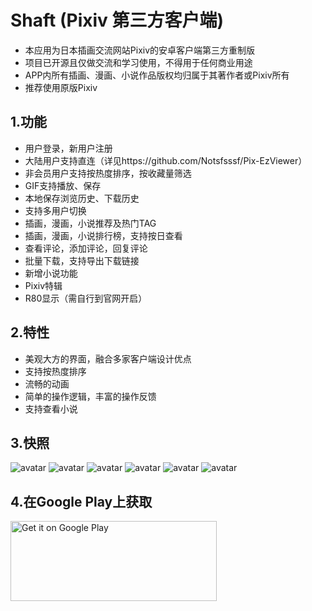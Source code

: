 # Shaft (Pixiv 第三方客户端)

* 本应用为日本插画交流网站Pixiv的安卓客户端第三方重制版
* 项目已开源且仅做交流和学习使用，不得用于任何商业用途
* APP内所有插画、漫画、小说作品版权均归属于其著作者或Pixiv所有
* 推荐使用原版Pixiv

## 1.功能

* 用户登录，新用户注册
* 大陆用户支持直连（详见https://github.com/Notsfsssf/Pix-EzViewer）
* 非会员用户支持按热度排序，按收藏量筛选
* GIF支持播放、保存
* 本地保存浏览历史、下载历史
* 支持多用户切换
* 插画，漫画，小说推荐及热门TAG
* 插画，漫画，小说排行榜，支持按日查看
* 查看评论，添加评论，回复评论
* 批量下载，支持导出下载链接
* 新增小说功能
* Pixiv特辑
* R80显示（需自行到官网开启）

## 2.特性
* 美观大方的界面，融合多家客户端设计优点
* 支持按热度排序
* 流畅的动画
* 简单的操作逻辑，丰富的操作反馈
* 支持查看小说

## 3.快照

![avatar](https://github.com/CeuiLiSA/Pixiv-Shaft/blob/master/snap/QQ20200106-0.jpg)
![avatar](https://github.com/CeuiLiSA/Pixiv-Shaft/blob/master/snap/QQ20200106-1.jpg)
![avatar](https://github.com/CeuiLiSA/Pixiv-Shaft/blob/master/snap/QQ20200106-2.jpg)
![avatar](https://github.com/CeuiLiSA/Pixiv-Shaft/blob/master/snap/QQ20200106-3.jpg)
![avatar](https://github.com/CeuiLiSA/Pixiv-Shaft/blob/master/snap/QQ20200106-4.jpg)
![avatar](https://github.com/CeuiLiSA/Pixiv-Shaft/blob/master/snap/QQ20200106-5.jpg)


## 4.在Google Play上获取

<a href="https://play.google.com/store/apps/details?id=ceui.lisa">
    <img
        alt="Get it on Google Play"
        src="https://play.google.com/intl/en_us/badges/images/generic/en_badge_web_generic.png"
        width="330"
        height="128"
    />
</a>



